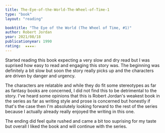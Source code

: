 ```yaml
---
title: The-Eye-of-the-World-The-Wheel-of-Time-1
type: "book"
layout: "reading"

booktitle: "The Eye of the World (The Wheel of Time, #1)"
author: Robert Jordan
year: 2021/08/18
publicationyear: 1990
rating:  ★★★★☆
---
```


Started reading this book expecting a very slow and dry read but I was suprised how easy to read and engaging this story was. The beginning was definitely a bit slow but soon the story really picks up and the characters are driven by danger and urgency.

The characters are relatable and while they do fit some stereotypes as far as fantasy books are concerned, I did not find this to be detrimental to the story.
I've heard some opinions that this is Robert Jordan's weakest book in the series as far as writing style and prose is concerned but honestly if that's the case then I'm absolutely looking forward to the rest of the series because I actually already really enjoyed the writing in this one.

The ending did feel quite rushed and came a bit too suprising for my taste but overall I liked the book and will continue with the series.
